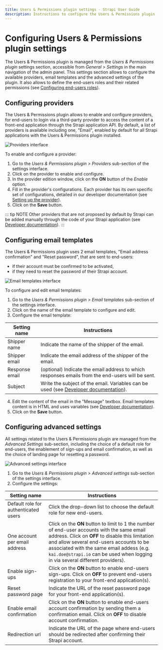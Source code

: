 ```yaml
---
title: Users & Permissions plugin settings - Strapi User Guide
description: Instructions to configure the Users & Permissions plugin
---
```


# Configuring Users & Permissions plugin settings

The Users & Permissions plugin is managed from the *Users & Permissions plugin* settings section, accessible from *General > Settings* in the main navigation of the admin panel. This settings section allows to configure the available providers, email templates and the advanced settings of the plugin. It also allows to define the end-users roles and their related permissions (see [Configuring end-users roles](../users-roles-permissions/configuring-end-users-roles.md)).

## Configuring providers

The Users & Permissions plugin allows to enable and configure providers, for end-users to login via a third-party provider to access the content of a front-end application through the Strapi application API. By default, a list of providers is available including one, "Email", enabled by default for all Strapi applications with the Users & Permissions plugin installed.

![Providers interface](../assets/settings/up_providers.png)

To enable and configure a provider:

1. Go to the *Users & Permissions plugin > Providers* sub-section of the settings interface.
2. Click on the provider to enable and configure.
3. In the provider edition window, click on the **ON** button of the *Enable* option.
4. Fill in the provider's configurations. Each provider has its own specific set of configurations, detailed in our developer documentation (see [Setting up the provider](https://strapi.io/documentation/developer-docs/latest/development/plugins/users-permissions.html#setting-up-the-provider-examples)).
5. Click on the **Save** button.

::: tip NOTE
Other providers that are not proposed by default by Strapi can be added manually through the code of your Strapi application (see [Developer documentation](https://strapi.io/documentation/developer-docs/latest/development/plugins/users-permissions.html#adding-a-new-provider-to-your-project)).
:::

## Configuring email templates

The Users & Permissions plugin uses 2 email templates, "Email address confirmation" and "Reset password", that are sent to end-users:

- if their account must be confirmed to be activated,
- if they need to reset the password of their Strapi account.

![Email templates interface](../assets/settings/up_email-templates.png)

To configure and edit email templates:

1. Go to the *Users & Permissions plugin > Email templates* sub-section of the settings interface.
2. Click on the name of the email template to configure and edit.
3. Configure the email template:

| Setting name   | Instructions                                                                                     |
| -------------- | -------------------------------------------------------------------------------------------------|
| Shipper name   | Indicate the name of the shipper of the email.                                                   |
| Shipper email  | Indicate the email address of the shipper of the email.                                          |
| Response email | (optional) Indicate the email address to which responses emails from the end-users will be sent. |
| Subject        | Write the subject of the email. Variables can be used (see [Developer documentation](https://strapi.io/documentation/developer-docs/latest/development/plugins/users-permissions.html#templating-emails)).             |

4. Edit the content of the email in the "Message" textbox. Email templates content is in HTML and uses variables (see [Developer documentation](https://strapi.io/documentation/developer-docs/latest/development/plugins/users-permissions.html#templating-emails)).
5. Click on the **Save** button.

## Configuring advanced settings

All settings related to the Users & Permissions plugin are managed from the *Advanced Settings* sub-section, including the choice of a default role for end-users, the enablement of sign-ups and email confirmation, as well as the choice of landing page for resetting a password.

![Advanced settings interface](../assets/settings/up_settings.png)

1. Go to the *Users & Permissions plugin > Advanced settings* sub-section of the settings interface.
2. Configure the settings:

| Setting name                         | Instructions                                                                                                                                                       |
| ------------------------------------ | -------------------------------------------------------------------------------------------------------------------------------------------------------------------|
| Default role for authenticated users | Click the drop-down list to choose the default role for new end-users.                                                                                             |
| One account per email address        | Click on the **ON** button to limit to 1 the number of end-user accounts with the same email address. Click on **OFF** to disable this limitation and allow several end-users accounts to be associated with the same email addess (e.g. `kai.doe@strapi.io` can be used when logging in via several different providers). |
| Enable sign-ups                      | Click on the **ON** button to enable end-users sign-ups. Click on **OFF** to prevent end-users registration to your front-end application(s).                      |
| Reset password page                  | Indicate the URL of the reset password page for your front-end application(s).                                                                                     |
| Enable email confirmation            | Click on the **ON** button to enable end-users account confirmation by sending them a confirmation email. Click on **OFF** to disable account confirmation.        |
| Redirection url                      | Indicate the URL of the page where end-users should be redirected after confirming their Strapi account.                                                           |
